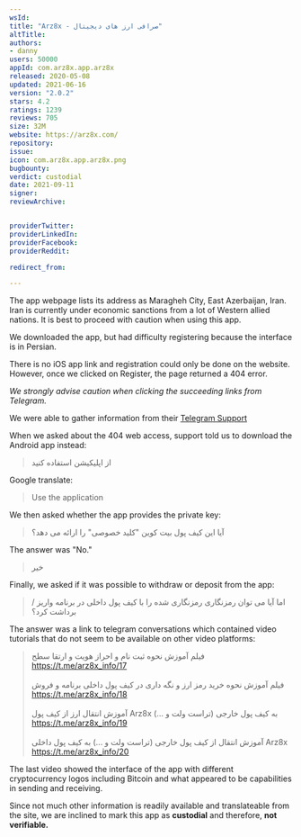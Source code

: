 ```yaml
---
wsId: 
title: "Arz8x - صرافی ارز های دیجیتال"
altTitle: 
authors:
- danny
users: 50000
appId: com.arz8x.app.arz8x
released: 2020-05-08
updated: 2021-06-16
version: "2.0.2"
stars: 4.2
ratings: 1239
reviews: 705
size: 32M
website: https://arz8x.com/
repository: 
issue: 
icon: com.arz8x.app.arz8x.png
bugbounty: 
verdict: custodial
date: 2021-09-11
signer: 
reviewArchive:


providerTwitter: 
providerLinkedIn: 
providerFacebook: 
providerReddit: 

redirect_from:

---
```



The app webpage lists its address as Maragheh City, East Azerbaijan, Iran. Iran is currently under economic sanctions from a lot of Western allied nations. It is best to proceed with caution when using this app. 

We downloaded the app, but had difficulty registering because the interface is in Persian.

There is no iOS app link and registration could only be done on the website. However, once we clicked on Register, the page returned a 404 error.

*We strongly advise caution when clicking the succeeding links from Telegram.*

We were able to gather information from their [Telegram Support](https://t.me/Arz8x) 

When we asked about the 404 web access, support told us to download the Android app instead:

> از اپلیکیشن استفاده کنید

Google translate: 

> Use the application

We then asked whether the app provides the private key:

> آیا این کیف پول بیت کوین "کلید خصوصی" را ارائه می دهد؟

The answer was "No."

> خیر

Finally, we asked if it was possible to withdraw or deposit from the app:

> اما آیا می توان رمزنگاری رمزنگاری شده را با کیف پول داخلی در برنامه واریز / برداشت کرد؟

The answer was a link to telegram conversations which contained video tutorials that do not seem to be available on other video platforms:

> فیلم آموزش نحوه ثبت نام و احراز هویت و ارتقا سطح<br>
https://t.me/arz8x_info/17<br><br>
فیلم آموزش نحوه خرید رمز ارز و نگه داری در کیف پول داخلی برنامه و فروش <br>
https://t.me/arz8x_info/18<br><br>
آموزش انتقال ارز از کیف پول Arz8x به کیف پول خارجی (تراست ولت و ...)<br>
https://t.me/arz8x_info/19<br><br>
آموزش انتقال از کیف پول خارجی (تراست ولت و ...) به کیف پول داخلی Arz8x<br> 
https://t.me/arz8x_info/20

The last video showed the interface of the app with different cryptocurrency logos including Bitcoin and what appeared to be capabilities in sending and receiving. 

Since not much other information is readily available and translateable from the site, we are inclined to mark this app as **custodial** and therefore, **not verifiable.**
